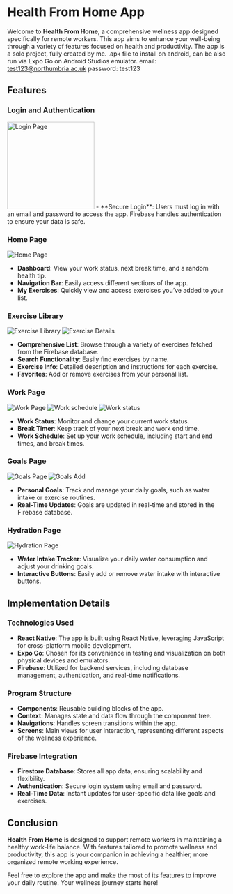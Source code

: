 # Health From Home App

Welcome to **Health From Home**, a comprehensive wellness app designed specifically for remote workers. This app aims to enhance your well-being through a variety of features focused on health and productivity. The app is a solo project, fully created by me.
.apk file to install on android, can be also run via Expo Go on Android Studios emulator. 
email: test123@northumbria.ac.uk
password: test123

## Features

### Login and Authentication
<img src="images/login_page.png" alt="Login Page" width="200"/>
- **Secure Login**: Users must log in with an email and password to access the app. Firebase handles authentication to ensure your data is safe.

### Home Page
![Home Page](images/home_page.png)
- **Dashboard**: View your work status, next break time, and a random health tip.
- **Navigation Bar**: Easily access different sections of the app.
- **My Exercises**: Quickly view and access exercises you’ve added to your list.

### Exercise Library
![Exercise Library](images/exercise_page.png) ![Exercise Details](images/exercise_details.png)
- **Comprehensive List**: Browse through a variety of exercises fetched from the Firebase database.
- **Search Functionality**: Easily find exercises by name.
- **Exercise Info**: Detailed description and instructions for each exercise.
- **Favorites**: Add or remove exercises from your personal list.

### Work Page
![Work Page](images/work_page.png) ![Work schedule](images/work_schedule.png) ![Work status](images/work_status.png)
- **Work Status**: Monitor and change your current work status.
- **Break Timer**: Keep track of your next break and work end time.
- **Work Schedule**: Set up your work schedule, including start and end times, and break times.

### Goals Page
![Goals Page](images/goals_page.png) ![Goals Add](images/goals_add.png)
- **Personal Goals**: Track and manage your daily goals, such as water intake or exercise routines.
- **Real-Time Updates**: Goals are updated in real-time and stored in the Firebase database.

### Hydration Page
![Hydration Page](images/hydration_page.png)
- **Water Intake Tracker**: Visualize your daily water consumption and adjust your drinking goals.
- **Interactive Buttons**: Easily add or remove water intake with interactive buttons.

## Implementation Details

### Technologies Used
- **React Native**: The app is built using React Native, leveraging JavaScript for cross-platform mobile development.
- **Expo Go**: Chosen for its convenience in testing and visualization on both physical devices and emulators.
- **Firebase**: Utilized for backend services, including database management, authentication, and real-time notifications.

### Program Structure
- **Components**: Reusable building blocks of the app.
- **Context**: Manages state and data flow through the component tree.
- **Navigations**: Handles screen transitions within the app.
- **Screens**: Main views for user interaction, representing different aspects of the wellness experience.

### Firebase Integration
- **Firestore Database**: Stores all app data, ensuring scalability and flexibility.
- **Authentication**: Secure login system using email and password.
- **Real-Time Data**: Instant updates for user-specific data like goals and exercises.

## Conclusion

**Health From Home** is designed to support remote workers in maintaining a healthy work-life balance. With features tailored to promote wellness and productivity, this app is your companion in achieving a healthier, more organized remote working experience.

Feel free to explore the app and make the most of its features to improve your daily routine. Your wellness journey starts here!
